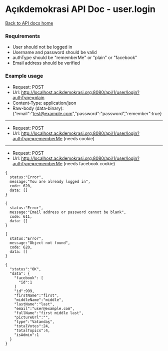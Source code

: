 # Açıkdemokrasi API Doc - user.login

[Back to API docs home](Home)

### Requirements
- User should not be logged in
- Username and password should be valid
- authType should be "rememberMe" or "plain" or "facebook"
- Email address should be verified

### Example usage

- Request: POST
- Url: http://localhost.acikdemokrasi.org:8080/api/1/user/login?authType=plain
- Content-Type: application/json
- Raw-body (data-binary): {"email":"test@example.com","password":"password","remember":true}

---

- Request: POST
- Url: http://localhost.acikdemokrasi.org:8080/api/1/user/login?authType=rememberMe (needs cookie)

---

- Request: POST
- Url: http://localhost.acikdemokrasi.org:8080/api/1/user/login?authType=rememberMe (needs facebook cookie)

```
{
  status:"Error",
  message:"You are already logged in",
  code: 620,
  data: []
}
```
```
{
  status:"Error",
  message:"Email address or password cannot be blank",
  code: 611,
  data: []
}
```
```
{
  status:"Error",
  message:"Object not found",
  code: 620,
  data: []
}
```
```
{
  "status":"OK",
  "data": {
    "facebook": [
      "id":1
    ]
    "id":999,
    "firstName":"first",
    "middleName":"middle",
    "lastName":"last",
    "email":"user@example.com",
    "fullName":"first middle last",
    "pictureUrl":"",
    "type":"Vatandaş",
    "totalVotes":24,
    "totalTopics":4,
    "isAdmin":1
  }
}
```
